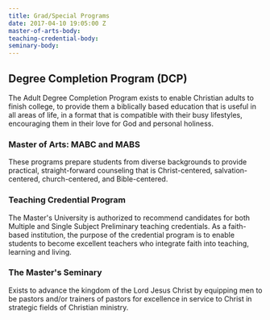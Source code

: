 ```yaml
---
title: Grad/Special Programs
date: 2017-04-10 19:05:00 Z
master-of-arts-body: 
teaching-credential-body: 
seminary-body: 
---
```


## Degree Completion Program (DCP)

The Adult Degree Completion Program exists to enable Christian adults to finish college, to provide them a biblically based education that is useful in all areas of life, in a format that is compatible with their busy lifestyles, encouraging them in their love for God and personal holiness.

### Master of Arts: MABC and MABS

These programs prepare students from diverse backgrounds to provide practical, straight-forward counseling that is Christ-centered, salvation-centered, church-centered, and Bible-centered.

### Teaching Credential Program

The Master's University is authorized to recommend candidates for both Multiple and Single Subject Preliminary teaching credentials. As a faith-based institution, the purpose of the credential program is to enable students to become excellent teachers who integrate faith into teaching, learning and living.

### The Master's Seminary

Exists to advance the kingdom of the Lord Jesus Christ by equipping men to be pastors and/or trainers of pastors for excellence in service to Christ in strategic fields of Christian ministry.